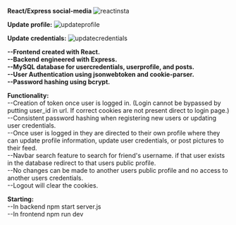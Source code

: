 <strong>React/Express social-media</strong>
![reactinsta](https://github.com/user-attachments/assets/c0586e87-f1eb-430d-96d3-3c3178c593eb)

<strong>Update profile:</strong>
![updateprofile](https://github.com/user-attachments/assets/ea253faf-bb1f-49eb-8b6e-b0149d7100ad)

<strong>Update credentials:</strong>
![updatecredentials](https://github.com/user-attachments/assets/acd3003a-b95f-4835-a14f-13485beb83df)




<strong>--Frontend created with React.</strong><br/>
<strong>--Backend engineered with Express.</strong><br/>
<strong>--MySQL database for usercredentials, userprofile, and posts.</strong><br/>
<strong>--User Authentication using jsonwebtoken and cookie-parser.</strong><br/>
<strong>--Password hashing using bcrypt.</strong><br/>

<strong>Functionality:</strong><br/>
--Creation of token once user is logged in. (Login cannot be bypassed by putting user_id in url. If correct cookies are not present direct to login page.)<br/>
--Consistent password hashing when registering new users or updating user credentials.<br/>
--Once user is logged in they are directed to their own profile where they can update profile information, update user credentials, or post pictures to their feed.<br/>
--Navbar search feature to search for friend's username. if that user exists in the database redirect to that users public profile.<br/>
--No changes can be made to another users public profile and no access to another users credentials.<br/>
--Logout will clear the cookies.<br/>

<strong>Starting:</strong><br/>
--In backend npm start server.js<br/>
--In frontend npm run dev<br/>

